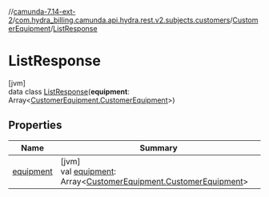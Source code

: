 //[camunda-7.14-ext-2](../../../../index.md)/[com.hydra_billing.camunda.api.hydra.rest.v2.subjects.customers](../../index.md)/[CustomerEquipment](../index.md)/[ListResponse](index.md)

# ListResponse

[jvm]\
data class [ListResponse](index.md)(**equipment**: Array<[CustomerEquipment.CustomerEquipment](../-customer-equipment/index.md)>)

## Properties

| Name | Summary |
|---|---|
| [equipment](equipment.md) | [jvm]<br>val [equipment](equipment.md): Array<[CustomerEquipment.CustomerEquipment](../-customer-equipment/index.md)> |
